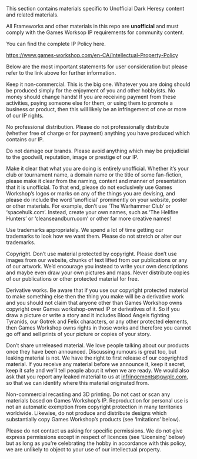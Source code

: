 This section contains materials specific to Unofficial Dark Heresy content and related materials.

All Frameworks and other materials in this repo are <b>unofficial</b> and must comply with the Games Worksop IP requirements for community content.

You can find the complete IP Policy here.

https://www.games-workshop.com/en-CA/Intellectual-Property-Policy

Below are the most important statements for user consideration but please refer to the link above for further information.

Keep it non-commercial. This is the big one. Whatever you are doing should be produced simply for the enjoyment of you and other hobbyists. No money should change hands! If you are receiving payment from these activities, paying someone else for them, or using them to promote a business or product, then this will likely be an infringement of one or more of our IP rights.

No professional distribution. Please do not professionally distribute (whether free of charge or for payment) anything you have produced which contains our IP.

Do not damage our brands. Please avoid anything which may be prejudicial to the goodwill, reputation, image or prestige of our IP.

Make it clear that what you are doing is entirely unofficial. Whether it’s your club or tournament name, a domain name or the title of some fan-fiction, please make it clear from the naming, content and manner of presentation that it is unofficial. To that end, please do not exclusively use Games Workshop’s logos or marks on any of the things you are devising, and please do include the word ‘unofficial’ prominently on your website, poster or other materials. For example, don’t use ‘The Warhammer Club’ or ‘spacehulk.com’. Instead, create your own names, such as ‘The Hellfire Hunters’ or ‘cleanseandburn.com’ or other far more creative names!

Use trademarks appropriately. We spend a lot of time getting our trademarks to look how we want them. Please do not stretch or alter our trademarks.

Copyright. Don’t use material protected by copyright. Please don’t use images from our website, chunks of text lifted from our publications or any of our artwork. We’d encourage you instead to write your own descriptions and maybe even draw your own pictures and maps. Never distribute copies of our publications or other protected material for free.

Derivative works. Be aware that if you use our copyright protected material to make something else then the thing you make will be a derivative work and you should not claim that anyone other than Games Workshop owns copyright over Games workshop-owned IP or derivatives of it. So if you draw a picture or write a story and it includes Blood Angels fighting Tyranids, our Gotrek and Felix characters, or any other protected elements, then Games Workshop owns rights in those works and therefore you cannot go off and sell prints of your picture or copies of your story.

Don’t share unreleased material. We love people talking about our products once they have been announced. Discussing rumours is great too, but leaking material is not. We have the right to first release of our copyrighted material. If you receive any material before we announce it, keep it secret, keep it safe and we’ll tell people about it when we are ready. We would also ask that you report any leaked material to us at infringements@gwplc.com, so that we can identify where this material originated from.

Non-commercial recasting and 3D printing. Do not cast or scan any materials based on Games Workshop’s IP. Reproduction for personal use is not an automatic exemption from copyright protection in many territories worldwide. Likewise, do not produce and distribute designs which substantially copy Games Workshop’s products (see ‘Imitations’ below).

Please do not contact us asking for specific permissions. We do not give express permissions except in respect of licences (see ‘Licensing’ below) but as long as you’re celebrating the hobby in accordance with this policy, we are unlikely to object to your use of our intellectual property.
